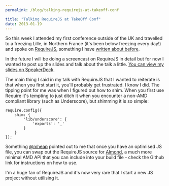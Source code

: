 ```yaml
---
permalink: /blog/talking-requirejs-at-takeoff-conf

title: "Talking RequireJS at TakeOff Conf"
date: 2013-01-19
---
```


So this week I attended my first conference outside of the UK and travelled to a freezing Lille, in Northern France (it's been below freezing every day!) and spoke on [RequireJS](http://requirejs.org), something I have [written about before](http://javascriptplayground.com/blog/category/requirejs).

In the future I will be doing a screencast on RequireJS in detail but for now I wanted to post up the slides and talk about the talk a little. [You can view my slides on SpeakerDeck](https://speakerdeck.com/jackfranklin/requirejs-take-off-conf).

The main thing I said in my talk with RequireJS that I wanted to reiterate is that when you first start it, you'll probably get frustrated. I know I did. The tipping point for me was when I figured out how to shim. When you first use Require it's tempting to just ditch it when you encounter a non-AMD compliant library (such as Underscore), but shimming it is so simple:

    require.config({
    	shim: {
    		'lib/underscore': {
    			'exports': '_'
    		}
    	}
    });

Something [@mheap](http://twitter.com/mheap) pointed out to me that once you have an optimised JS file, you can swap out the RequireJS source for [Almond](https://github.com/jrburke/almond), a much more minimal AMD API that you can include into your build file - check the Github link for instructions on how to use.

I'm a huge fan of RequireJS and it's now very rare that I start a new JS project without utilising it.
